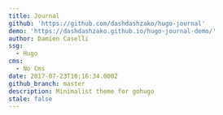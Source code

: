 ```yaml
---
title: Journal
github: 'https://github.com/dashdashzako/hugo-journal'
demo: 'https://dashdashzako.github.io/hugo-journal-demo/'
author: Damien Caselli
ssg:
  - Hugo
cms:
  - No Cms
date: 2017-07-23T16:16:34.000Z
github_branch: master
description: Minimalist theme for gohugo
stale: false
---
```

